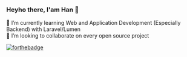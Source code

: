 ### Heyho there, I'am Han 👋
🌱 I’m currently learning Web and Application Development (Especially Backend) with Laravel/Lumen <br>
👯 I’m looking to collaborate on every open source project




[![forthebadge](https://forthebadge.com/images/badges/built-with-love.svg)](https://forthebadge.com)


<!--
**FarhanKurnia/FarhanKurnia** is a ✨ _special_ ✨ repository because its `README.md` (this file) appears on your GitHub profile.

Here are some ideas to get you started:

- 🔭 I’m currently working on ...
- 🌱 I’m currently learning ...
- 👯 I’m looking to collaborate on ...
- 🤔 I’m looking for help with ...
- 💬 Ask me about ...
- 📫 How to reach me: ...
- 😄 Pronouns: ...
- ⚡ Fun fact: ...
-->
